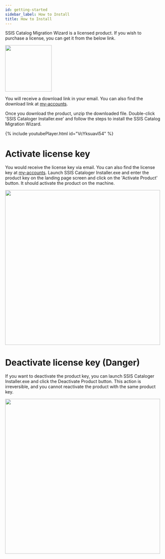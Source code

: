 ```yaml
---
id: getting-started
sidebar_label: How to Install
title: How to Install
---
```

SSIS Catalog Migration Wizard is a licensed product. If you wish to purchase a license, you can get it from the below link.

[<img src="../media/Download.PNG" width="150">](https://azureops.org/product/ssis-catalog-migration-wizard-pro/)

You will receive a download link in your email. You can also find the download link at [my-accounts](https://azureops.org/my-account/downloads/). 

Once you download the product, unzip the downloaded file. Double-click 'SSIS Cataloger Installer.exe' and follow the steps to install the SSIS Catalog Migration Wizard.

{% include youtubePlayer.html id="VcYksuavI54" %}

# Activate license key

You would receive the license key via email. You can also find the license key at [my-accounts](https://azureops.org/my-account/view-license-keys/). 
Launch SSIS Cataloger Installer.exe and enter the product key on the landing page screen and click on the 'Activate Product' button. 
It should activate the product on the machine.

<img src="../media/ActivateLicense.png" width="500">

# Deactivate license key (Danger)

If you want to deactivate the product key, you can launch SSIS Cataloger Installer.exe and click the Deactivate Product button. This action is irreversible, and you cannot reactivate the product with the same product key.

<img src="../media/DeactivateLicense.png" width="500">

